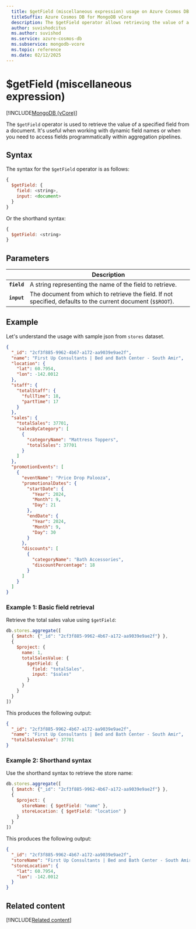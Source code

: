 ```yaml
---
  title: $getField (miscellaneous expression) usage on Azure Cosmos DB for MongoDB vCore
  titleSuffix: Azure Cosmos DB for MongoDB vCore
  description: The $getField operator allows retrieving the value of a specified field from a document.
  author: suvishodcitus
  ms.author: suvishod
  ms.service: azure-cosmos-db
  ms.subservice: mongodb-vcore
  ms.topic: reference
  ms.date: 02/12/2025
---
```


# $getField (miscellaneous expression)

[!INCLUDE[MongoDB (vCore)](~/reusable-content/ce-skilling/azure/includes/cosmos-db/includes/appliesto-mongodb-vcore.md)]

The `$getField` operator is used to retrieve the value of a specified field from a document. It's useful when working with dynamic field names or when you need to access fields programmatically within aggregation pipelines.

## Syntax

The syntax for the `$getField` operator is as follows:

```javascript
{
  $getField: {
    field: <string>,
    input: <document>
  }
}
```

Or the shorthand syntax:

```javascript
{
  $getField: <string>
}
```

## Parameters

| | Description |
| --- | --- |
| **`field`** | A string representing the name of the field to retrieve. |
| **`input`** | The document from which to retrieve the field. If not specified, defaults to the current document (`$$ROOT`). |

## Example

Let's understand the usage with sample json from `stores` dataset.

```json
{
  "_id": "2cf3f885-9962-4b67-a172-aa9039e9ae2f",
  "name": "First Up Consultants | Bed and Bath Center - South Amir",
  "location": {
    "lat": 60.7954,
    "lon": -142.0012
  },
  "staff": {
    "totalStaff": {
      "fullTime": 18,
      "partTime": 17
    }
  },
  "sales": {
    "totalSales": 37701,
    "salesByCategory": [
      {
        "categoryName": "Mattress Toppers",
        "totalSales": 37701
      }
    ]
  },
  "promotionEvents": [
    {
      "eventName": "Price Drop Palooza",
      "promotionalDates": {
        "startDate": {
          "Year": 2024,
          "Month": 9,
          "Day": 21
        },
        "endDate": {
          "Year": 2024,
          "Month": 9,
          "Day": 30
        }
      },
      "discounts": [
        {
          "categoryName": "Bath Accessories",
          "discountPercentage": 18
        }
      ]
    }
  ]
}
```

### Example 1: Basic field retrieval

Retrieve the total sales value using `$getField`:

```javascript
db.stores.aggregate([
  { $match: {"_id": "2cf3f885-9962-4b67-a172-aa9039e9ae2f"} },
  {
    $project: {
      name: 1,
      totalSalesValue: {
        $getField: {
          field: "totalSales",
          input: "$sales"
        }
      }
    }
  }
])
```

This produces the following output:

```json
{
  "_id": "2cf3f885-9962-4b67-a172-aa9039e9ae2f",
  "name": "First Up Consultants | Bed and Bath Center - South Amir",
  "totalSalesValue": 37701
}
```

### Example 2: Shorthand syntax

Use the shorthand syntax to retrieve the store name:

```javascript
db.stores.aggregate([
  { $match: {"_id": "2cf3f885-9962-4b67-a172-aa9039e9ae2f"} },
  {
    $project: {
      storeName: { $getField: "name" },
      storeLocation: { $getField: "location" }
    }
  }
])
```

This produces the following output:

```json
{
  "_id": "2cf3f885-9962-4b67-a172-aa9039e9ae2f",
  "storeName": "First Up Consultants | Bed and Bath Center - South Amir",
  "storeLocation": {
    "lat": 60.7954,
    "lon": -142.0012
  }
}
```

## Related content

[!INCLUDE[Related content](../includes/related-content.md)]
